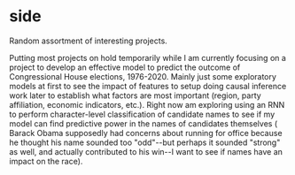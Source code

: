# side
Random assortment of interesting projects.

Putting most projects on hold temporarily while I am currently focusing on a project to develop an effective model to predict the outcome of Congressional House elections, 1976-2020. Mainly just some exploratory models at first to see the impact of features to setup doing causal inference work later to establish what factors are most important (region, party affiliation, economic indicators, etc.). Right now am exploring using an RNN to perform character-level classification of candidate names to see if my model can find predictive power in the names of candidates themselves ( Barack Obama supposedly had concerns about running for office because he thought his name sounded too "odd"--but perhaps it sounded "strong" as well, and actually contributed to his win--I want to see if names have an impact on the race).
